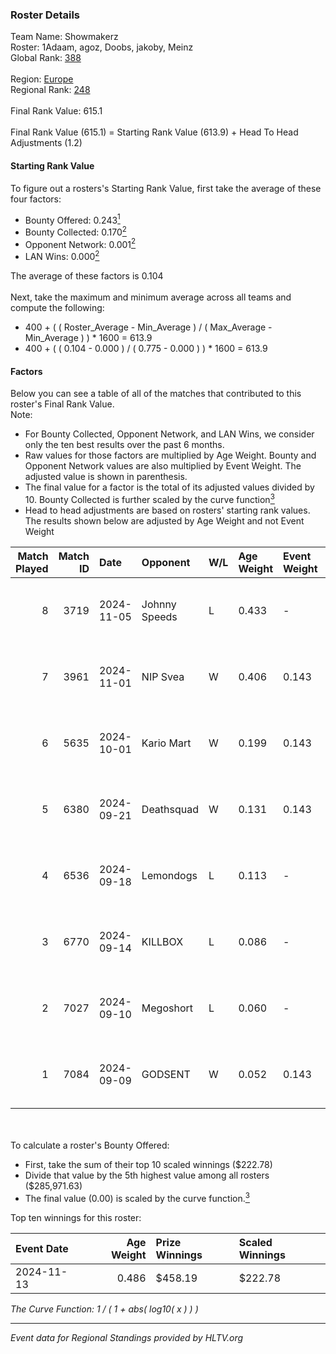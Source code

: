 ### Roster Details<br />
Team Name: Showmakerz<br />
Roster: 1Adaam, agoz, Doobs, jakoby, Meinz<br />
Global Rank: [388](../../standings_global_2025_02_28.md)<br />
<br />
Region: [Europe]( ../../standings_europe_2025_02_28.md)<br />
Regional Rank: [248]( ../../standings_europe_2025_02_28.md)<br />
<br />
Final Rank Value:  615.1<br />
<br />
Final Rank Value (615.1) = Starting Rank Value (613.9) + Head To Head Adjustments (1.2)<br />

#### Starting Rank Value<br />
To figure out a rosters's Starting Rank Value, first take the average of these four factors:<br />
- Bounty Offered: 0.243[<sup>1</sup>](#table2)
- Bounty Collected: 0.170[<sup>2</sup>](#table1)
- Opponent Network: 0.001[<sup>2</sup>](#table1)
- LAN Wins: 0.000[<sup>2</sup>](#table1)

The average of these factors is 0.104<br />
<br />
Next, take the maximum and minimum average across all teams and compute the following:<br />
- 400 + ( ( Roster_Average - Min_Average ) / ( Max_Average - Min_Average ) ) * 1600 = 613.9
- 400 + ( ( 0.104 - 0.000 ) / ( 0.775 - 0.000 ) ) * 1600 = 613.9


#### Factors<br />
Below you can see a table of all of the matches that contributed to this roster's Final Rank Value.<br />
Note:<br />

- For Bounty Collected, Opponent Network, and LAN Wins, we consider only the ten best results over the past 6 months.
- Raw values for those factors are multiplied by Age Weight. Bounty and Opponent Network values are also multiplied by Event Weight. The adjusted value is shown in parenthesis.
- The final value for a factor is the total of its adjusted values divided by 10. Bounty Collected is further scaled by the curve function[<sup>3</sup>](#curveFunction)
- Head to head adjustments are based on rosters' starting rank values. The results shown below are adjusted by Age Weight and not Event Weight
<span id="table1"></span><br />


| Match Played | Match ID | Date       | Opponent      | W/L | Age Weight | Event Weight | Bounty Collected | Opponent Network | LAN Wins  | H2H Adj. | Roster                                  |
| -: | -: | :- | :- | :- | :- | :- | :- | :- | :- | -: | :- |
|            8 |     3719 | 2024-11-05 | Johnny Speeds | L   | 0.433      | -            | -                | -                | -         |    -1.67 | 1Adaam, agoz, Doobs, jakoby, Meinz      |
|            7 |     3961 | 2024-11-01 | NIP Svea      | W   | 0.406      | 0.143        | 0.000 (0.000)    | 0.052 (0.003)    | 0 (0.000) |     3.06 | 1Adaam, agoz, Doobs, jakoby, Meinz      |
|            6 |     5635 | 2024-10-01 | Kario Mart    | W   | 0.199      | 0.143        | 0.004 (0.000)    | 0.070 (0.002)    | 0 (0.000) |     3.35 | 1Adaam, agoz, Doobs, jakoby, Meinz      |
|            5 |     6380 | 2024-09-21 | Deathsquad    | W   | 0.131      | 0.143        | 0.000 (0.000)    | 0.013 (0.000)    | 0 (0.000) |     0.97 | 1Adaam, agoz, Doobs, jakoby, Meinz      |
|            4 |     6536 | 2024-09-18 | Lemondogs     | L   | 0.113      | -            | -                | -                | -         |    -2.40 | bsover, Doobs, jakoby, Leon1das, meinz  |
|            3 |     6770 | 2024-09-14 | KILLBOX       | L   | 0.086      | -            | -                | -                | -         |    -1.86 | 1Adaam, agoz, Doobs, jakoby, Meinz      |
|            2 |     7027 | 2024-09-10 | Megoshort     | L   | 0.060      | -            | -                | -                | -         |    -1.23 | agoz, Doobs, jakoby, Leon1das, PornyBig |
|            1 |     7084 | 2024-09-09 | GODSENT       | W   | 0.052      | 0.143        | 0.001 (0.000)    | 0.298 (0.002)    | 0 (0.000) |     0.98 | agoz, Doobs, jakoby, Leon1das, PornyBig |

<br />
<span id="table2"></span><br />
To calculate a roster's Bounty Offered:<br />

- First, take the sum of their top 10 scaled winnings ($222.78)
- Divide that value by the 5th highest value among all rosters ($285,971.63)
- The final value (0.00) is scaled by the curve function.[<sup>3</sup>](#curveFunction)

Top ten winnings for this roster:<br />

| Event Date | Age Weight | Prize Winnings | Scaled Winnings |
| :- | -: | :- | :- |
| 2024-11-13 |      0.486 | $458.19        | $222.78         |


<span id="curveFunction"></span>_The Curve Function: 1 / ( 1 + abs( log10( x ) ) )_<br />

---
_Event data for Regional Standings provided by HLTV.org_<br />

